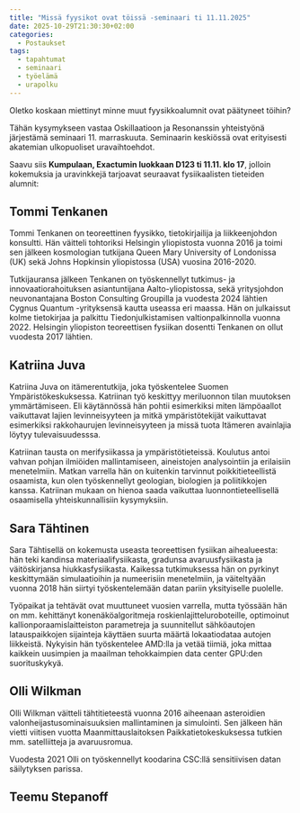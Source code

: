 ```yaml
---
title: "Missä fyysikot ovat töissä -seminaari ti 11.11.2025"
date: 2025-10-29T21:30:30+02:00
categories:
  - Postaukset
tags:
  - tapahtumat
  - seminaari
  - työelämä
  - urapolku
---
```


Oletko koskaan miettinyt minne muut fyysikkoalumnit ovat päätyneet töihin?

Tähän kysymykseen vastaa Oskillaatioon ja Resonanssin yhteistyönä järjestämä seminaari 11. marraskuuta. Seminaarin keskiössä ovat erityisesti akatemian ulkopuoliset uravaihtoehdot. 

Saavu siis **Kumpulaan, Exactumin luokkaan D123 ti 11.11. klo 17**, jolloin kokemuksia ja uravinkkejä tarjoavat seuraavat fysiikaalisten tieteiden alumnit:

## Tommi Tenkanen ##
Tommi Tenkanen on teoreettinen fyysikko, tietokirjailija ja liikkeenjohdon konsultti. Hän väitteli tohtoriksi Helsingin yliopistosta vuonna 2016 ja toimi sen jälkeen kosmologian tutkijana Queen Mary University of Londonissa (UK) sekä Johns Hopkinsin yliopistossa (USA) vuosina 2016-2020. 

Tutkijauransa jälkeen Tenkanen on työskennellyt tutkimus- ja innovaatiorahoituksen asiantuntijana Aalto-yliopistossa, sekä yritysjohdon neuvonantajana Boston Consulting Groupilla ja vuodesta 2024 lähtien Cygnus Quantum -yrityksensä kautta useassa eri maassa. Hän on julkaissut kolme tietokirjaa ja palkittu Tiedonjulkistamisen valtionpalkinnolla vuonna 2022. Helsingin yliopiston teoreettisen fysiikan dosentti Tenkanen on ollut vuodesta 2017 lähtien.

## Katriina Juva ##
Katriina Juva on itämerentutkija, joka työskentelee Suomen Ympäristökeskuksessa. Katriinan työ keskittyy meriluonnon tilan muutoksen ymmärtämiseen. Eli käytännössä hän pohtii esimerkiksi miten lämpöaallot vaikuttavat lajien levinneisyyteen ja mitkä ympäristötekijät vaikuttavat esimerkiksi rakkohaurujen levinneisyyteen ja missä tuota Itämeren avainlajia löytyy tulevaisuudesssa. 

Katriinan tausta on merifysiikassa ja ympäristötieteissä. Koulutus antoi vahvan pohjan ilmiöiden mallintamiseen, aineistojen analysointiin ja erilaisiin menetelmiin. Matkan varrella hän on kuitenkin tarvinnut poikkitieteellistä osaamista, kun olen työskennellyt geologian, biologien ja poliitikkojen kanssa. Katriinan mukaan on hienoa saada vaikuttaa luonnontieteellisellä osaamisella yhteiskunnallisiin kysymyksiin.

## Sara Tähtinen ##
Sara Tähtisellä on kokemusta useasta teoreettisen fysiikan aihealueesta: hän teki kandinsa materiaalifysiikasta, gradunsa avaruusfysiikasta ja väitöskirjansa hiukkasfysiikasta. Kaikessa tutkimuksessa hän on pyrkinyt keskittymään simulaatioihin ja numeerisiin menetelmiin, ja väiteltyään vuonna 2018 hän siirtyi työskentelemään datan pariin yksityiselle puolelle. 

Työpaikat ja tehtävät ovat muuttuneet vuosien varrella, mutta työssään hän on mm. kehittänyt konenäköalgoritmeja roskienlajitteluroboteille, optimoinut kallionporaamislaitteiston parametreja ja suunnitellut sähköautojen latauspaikkojen sijainteja käyttäen suurta määrtä lokaatiodataa autojen liikkeistä. Nykyisin hän työskentelee AMD:lla ja vetää tiimiä, joka mittaa kaikkein uusimpien ja maailman tehokkaimpien data center GPU:den suorituskykyä.

## Olli Wilkman ##
Olli Wilkman väitteli tähtitieteestä vuonna 2016 aiheenaan asteroidien valonheijastusominaisuuksien mallintaminen ja simulointi. Sen jälkeen hän vietti viitisen vuotta Maanmittauslaitoksen Paikkatietokeskuksessa tutkien mm. satelliitteja ja avaruusromua. 

Vuodesta 2021 Olli on työskennellyt koodarina CSC:llä sensitiivisen datan säilytyksen parissa.

## Teemu Stepanoff ##
